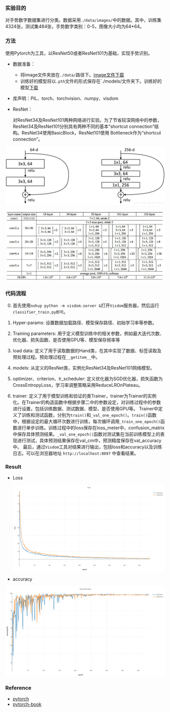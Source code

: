 ### 实验目的

对手势数字数据集进行分类。数据采用`./data/images/`中的数据。其中，训练集4324张，测试集484张，手势数字类别：0-5，图像大小均为64*64。

### 方法

使用Pytorch为工具，以ResNet50或者ResNet101为基础，实现手势识别。

- 数据准备：
  - 将image文件夹放在`./data/`路径下。[image文件下载](https://cloud.tsinghua.edu.cn/f/787490e187714336aae2/?dl=1)
  - 训练好的模型将以`.pth`文件的形式保存在`./models/文件夹下。训练好的模型[下载](https://cloud.tsinghua.edu.cn/d/dbf0243babd443c49e21/)


- 库声明：PIL、torch、torchvision、numpy、visdom

- ResNet：

	对ResNet34及ResNet101两种网络进行实验。为了节省较深网络中的参数，ResNet34及ResNet101分别具有两种不同的基本“shortcut connection”结构。ResNet34使用BasicBlock，ResNet101使用	Bottleneck作为“shortcut connection”。

![BasicBlock and Bottleneck](./pic/BasicBlock_Bottleneck.png)

![ResNet34 and ResNet101](./pic/ResNet34_ResNet101.jpg)

### 代码流程

0. 首先使用`nohup python -m visdom.server &`打开`Visdom`服务器，然后运行`classifier_train.py即可`。

1. Hyper-params: 设置数据加载路径、模型保存路径、初始学习率等参数。
2. Training parameters: 用于定义模型训练中的相关参数，例如最大迭代次数、优化器、损失函数、是否使用GPU等、模型保存频率等
3. load data: 定义了用于读取数据的Hand类，在其中实现了数据、标签读取及预处理过程。预处理过程在`__getitem__`中。
4. models: 从定义的ResNet类，实例化ResNet34及ResNet101网络模型。
5. optimizer、criterion、lr_scheduler: 定义优化器为SGD优化器，损失函数为CrossEntropyLoss，学习率调整策略采用ReduceLROnPlateau。
6. trainer: 定义了用于模型训练和验证的类Trainer，trainer为Trainer的实例化。在Trainer的构造函数中根据步骤二中的参数设定，对训练过程中的参数进行设置，包括训练数据、测试数据、模型、是否使用GPU等。
   Trainer中定义了训练和测试函数，分别为`train()`和`_val_one_epoch()`。`train()`函数中，根据设定的最大循环次数进行训练，每次循环调用`_train_one_epoch()`函数进行单步训练。训练过程中的loss保存在loss_meter中，confusion_matrix中保存具体预测结果。`_val_one_epoch()`函数对测试集在当前训练模型上的表现进行测试，具体预测结果保存在val_cm中，预测精度保存在val_accuracy中。
   最后，通过`Visdom`工具对结果进行输出，包括loss和accuracy以及训练日志。可以在浏览器地址 `http://localhost:8097` 中查看结果。

### Result

- Loss

  ![](./pic/loss.png)

- accuracy

![](./pic/accuracy.png)

### Reference

- [pytorch](https://github.com/pytorch/pytorch)
- [pytorch-book](https://github.com/chenyuntc/pytorch-book)


